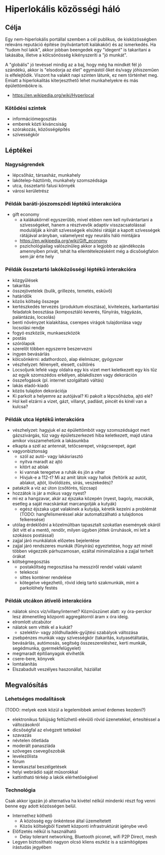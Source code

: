 # Hiperlokális közösségi háló

## Célja

Egy nem-hiperlokális portállal szemben a cél publikus, de kisközösségben releváns reputáció építése (nyilvántartott kalákakör) és az ismerkedés. Ha "tudom hol lakik", akkor jobban beengedek egy "idegent" is takarítani a lakásába, illetve a kölcsönösség kikényszeríti a "jó munkát".

A "globális" jó tevéssel mindig az a baj, hogy még ha mindkét fél jó szándékú, akkor is "elsodorja az élet" egymástól őket és/vagy jóhiszeműen is elfelejtődik. Viszont ha valakit napi szinten látunk, ez nem történhet meg. Emiatt a hiperlokalitás kiterjeszthető lehet munkahelyekre és más épülettömbökre is.

* https://en.wikipedia.org/wiki/Hyperlocal

### Kötődési szintek

* információmegosztás
* emberek közti kíváncsiság
* szórakozás, közösségépítés
* szívességkör

## Léptékei

### Nagyságrendek

* lépcsőház, társasház, munkahely
* lakótelep-háztömb, munkahely szomszédsága
* utca, összetartó falusi környék
* városi kerületrész

### Példák baráti-jószomszédi léptékű interakcióra

* gift economy
  * a kalákakörnél egyszerűbb, mivel ebben nem kell nyilvántartani a szívességeket, hanem a résztvevők adaptív visszacsatolással modulálják a kínált szívességeik elsütési rátáját a kapott szívességek rátájával arányban, valamelyest egy neurális háló mintájára
  * https://en.wikipedia.org/wiki/Gift_economy
  * pszichológiailag valószínűleg akkor a legjobb az ajándékozás amennyiben privát, tehát ha ellentételezésként még a dicsőségfalon sem jár érte hely

### Példák összetartó lakóközösségi léptékű interakcióra

* közgyűlések
* takarítás
* összejövetelek (bulik, grillezés, temetés, esküvő)
* határidők
* közös költség összege
* kertészkedés tervezés (produktum elosztása), kivitelezés, karbantartási feladatok beosztása (komposztáló keverés, fűnyírás, trágyázás, palántázás, locsolás)
* benti növényzet kialakítása, cserepes virágok tulajdonlása vagy locsolási rendje
* fogyó eszközök, munkaeszközök
* postás
* szórólapok
* szerelőt többen egyszerre beszervezni
* ingyen bevásárlás
* kölcsönkérni: adathordozó, alap élelmiszer, gyógyszer
* vészhelyzet: félrenyelt, elesett, csőtörés
* Locsoljunk lefelé vagy oldalra egy kis vizet mert keletkezett egy kis tűz az egyik szomszédos erkélyen, ablakdíszen vagy dekoráción
* összefogások (pl. internet szolgáltató váltás)
* lakás eladó-kiadó
* közös tulajdon dekorációja
* Ki parkolt a helyemre az autójával? Ki pakolt a lépcsőházba, ajtó elé?
* Hol kell elzárni a vizet, gázt, villanyt, padlást, pincét és kinél van a kulcsa?

### Példák utca léptékű interakcióra

* vészhelyzet: hagyjuk el az épülettömböt vagy szomszédságot mert gázszivárgás, tűz vagy épületszerkezeti hiba keletkezett, majd utána amikor visszamehetünk a lakásunkba
* elkapta a szél az antennát, tetőcserepet, virágcserepet, ágat
* vagyonbiztonság
  * szól az autó- vagy lakásriasztó
  * nyitva maradt az ajtó
  * kitört az ablak
  * ki vannak teregetve a ruhák és jön a vihar
  * Hívjuk-e a 112-t? Mi az amit látok vagy hallok (feltörik az autót, ablakot, ajtót, lövöldözés, sírás, veszekedés)?
* patakzik a víz az úton (csőtörés, tűzcsap)
* hozzátok is jár a mókus vagy nyest?
* mi ez a hangzavar, akár az éjszaka közepén (nyest, bagoly, macskák, esetleg a saját macskánkat marcangolják a kutyák)
  * egész éjszaka ugat valakinek a kutyája, kéretik kezelni a problémát (TODO: hangfelismeréssel akár automatizálható a tulajdonos felkeresése)
* utólag érdeklődni a közelmúltban tapasztalt szokatlan események okáról (kit vitt el a mentő, rendőr, milyen ügyben jöttek űrruhások, mi lett a szokásos postással)
* zajjal járó munkálatok előzetes bejelentése
* zajjal járó rendszeres munkák (fűnyírás) egyeztetése, hogy azt minél többen végezzék párhuzamosan, ezáltal minimalizálva a zajjal terhelt órákat
* költségmegosztás
  * postaköltség megosztása ha messziről rendel valaki valamit
  * telekocsi
  * sittes konténer rendelése
  * kötegelve végezhető, rövid ideig tartó szakmunkák, mint a parkolóhely festés

### Példák utcákon átívelő interakcióra

* nálatok sincs víz/villany/internet? Közműszünet alatt: xy óra-perckor lesz átmenetileg központi aggregátorról áram x óra ideig.
* elromlott utcabútor
* nálatok sem vitték el a kukát?
  * szelektív- vagy zöldhulladék-gyűjtési szabályok változása
* zsebpénzes munkák vagy szívességkör (takarítás, kutyasétáltatás, bevásárlás, autómosás, segítség összeszereléshez, kerti munkák, segédmunka, gyermekfelügyelet)
* megmaradt építőanyagok elvihetők
* csere-bere, könyvek
* lomtalanítás
* Elszabadult veszélyes haszonállat, háziállat

## Megvalósítás

### Lehetséges modalitások

(TODO: melyek ezek közül a legelemibbek amivel érdemes kezdeni?)

* elektronikus faliújság feltűzhető elévülő rövid üzenetekkel, értesítéssel a változásokról
* dicsőségfal az elvégzett tettekkel
* szavazás
* névtelen ötletláda
* moderált panaszláda
* szöveges csevegőszobák
* levelezőlista
* fórum
* kerekasztal beszélgetések
* helyi webrádió saját műsorokkal
* kattintható térkép a lakók elérhetőségével

### Technológia

Csak akkor igazán jó alternatíva ha kivétel nélkül mindenki részt fog venni benne egy adott közösségen belül.

* Internethez köthető
  * A közösség egy önkéntese által üzemeltetett
  * Közös költségből fizetett központi infrastruktúrát igénybe vevő
* Előfizetés nélkül is használható
  * Delay tolerant networking, Bluetooth piconet, wifi P2P Direct, mesh
* Legyen biztosítható nagyon olcsó kliens eszköz is a számítógépes írástudás jegyében

